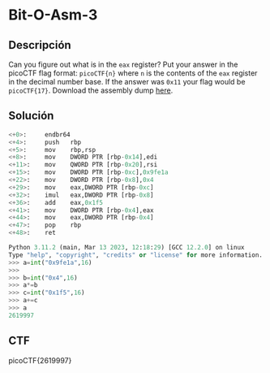 # Bit-O-Asm-3

## Descripción

Can you figure out what is in the `eax` register? Put your answer in the
picoCTF flag format: `picoCTF{n}` where `n` is the contents of the `eax`
register in the decimal number base. If the answer was `0x11` your flag would be `picoCTF{17}`.
Download the assembly dump [here](https://artifacts.picoctf.net/c/530/disassembler-dump0_c.txt).

## Solución

```python
<+0>:     endbr64 
<+4>:     push   rbp
<+5>:     mov    rbp,rsp
<+8>:     mov    DWORD PTR [rbp-0x14],edi
<+11>:    mov    QWORD PTR [rbp-0x20],rsi
<+15>:    mov    DWORD PTR [rbp-0xc],0x9fe1a
<+22>:    mov    DWORD PTR [rbp-0x8],0x4
<+29>:    mov    eax,DWORD PTR [rbp-0xc]
<+32>:    imul   eax,DWORD PTR [rbp-0x8]
<+36>:    add    eax,0x1f5
<+41>:    mov    DWORD PTR [rbp-0x4],eax
<+44>:    mov    eax,DWORD PTR [rbp-0x4]
<+47>:    pop    rbp
<+48>:    ret

Python 3.11.2 (main, Mar 13 2023, 12:18:29) [GCC 12.2.0] on linux      
Type "help", "copyright", "credits" or "license" for more information.                                                                      
>>> a=int("0x9fe1a",16)                                                
>>>                                                                                     
>>> b=int("0x4",16)                                                                                                                        
>>> a*=b                                                               
>>> c=int("0x1f5",16)                                                  
>>> a+=c                                                               
>>> a                                                                  
2619997
```

## CTF

picoCTF{2619997}